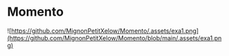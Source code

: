 # Momento

![https://github.com/MignonPetitXelow/Momento/.assets/exa1.png](https://github.com/MignonPetitXelow/Momento/blob/main/.assets/exa1.png)

